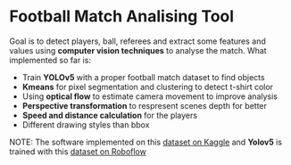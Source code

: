 # Football Match Analising Tool

Goal is to detect players, ball, referees and extract some features and values using **computer vision techniques** to analyse the match. What implemented so far is:

- Train **YOLOv5** with a proper football match dataset to find objects
- **Kmeans** for pixel segmentation and clustering to detect t-shirt color
- Using **optical flow** to estimate camera movement to improve analysis
- **Perspective transformation** to respresent scenes depth for better
- **Speed and distance calculation** for the players
- Different drawing styles than bbox


NOTE: The software implemented on this [dataset on Kaggle](https://www.kaggle.com/competitions/dfl-bundesliga-data-shootout/data?select=clips) and **Yolov5** is trained with this [dataset on Roboflow](https://universe.roboflow.com/roboflow-jvuqo/football-players-detection-3zvbc/dataset/1)

